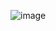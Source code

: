 ![image](https://github.com/yl-me/Notes-of-computer-graphics/blob/master/NeHe/Lesson28.Bezier%20Patches%20%20Fullscreen%20Fix/Screenshot.png)